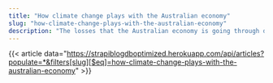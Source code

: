 ```yaml
---
title: "How climate change plays with the Australian economy"
slug: "how-climate-change-plays-with-the-australian-economy"
description: "The losses that the Australian economy is going through due to climate change are inevitable until proper measures to curb carbon and other emissions are not prioritised. An efficient national climate change policy and good infrastructure is needed to meet the goal of net zero emissions by 2050."
---
```


{{< article data="https://strapiblogdboptimized.herokuapp.com/api/articles?populate=*&filters[slug][$eq]=how-climate-change-plays-with-the-australian-economy" >}}
